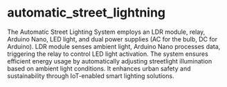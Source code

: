 # automatic_street_lightning

The Automatic Street Lighting System employs an LDR module, relay, Arduino Nano, LED light, and dual power supplies (AC for the bulb, DC for Arduino). LDR module senses ambient light, Arduino Nano processes data, triggering the relay to control LED light activation. The system ensures efficient energy usage by automatically adjusting streetlight illumination based on ambient light conditions. It enhances urban safety and sustainability through IoT-enabled smart lighting solutions.
